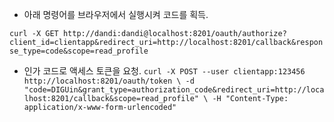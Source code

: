- 아래 명령어를 브라우저에서 실행시켜 코드를 획득.

`
curl -X GET http://dandi:dandi@localhost:8201/oauth/authorize?client_id=clientapp&redirect_uri=http://localhost:8201/callback&response_type=code&scope=read_profile
`

- 인가 코드로 액세스 토큰을 요청.
`
curl -X POST --user clientapp:123456 http://localhost:8201/oauth/token \
-d "code=DIGUin&grant_type=authorization_code&redirect_uri=http://localhost:8201/callback&scope=read_profile" \
-H "Content-Type: application/x-www-form-urlencoded"
`
